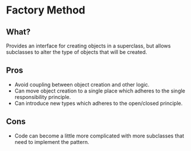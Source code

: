 # Factory Method

## What?

Provides an interface for creating objects in a superclass, but allows subclasses to alter the type of objects that will be created.

## Pros

* Avoid coupling between object creation and other logic.
* Can move object creation to a single place which adheres to the single responsibility principle.
* Can introduce new types which adheres to the open/closed principle.

## Cons

* Code can become a little more complicated with more subclasses that need to implement the pattern.
